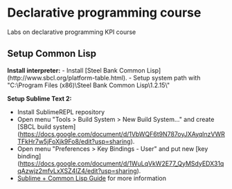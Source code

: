 <h1>Declarative programming course</h1>
<p>Labs on declarative programming KPI course </p>
<h2>Setup Common Lisp </h2>
<b>Install interpreter:</b>
- Install [Steel Bank Common Lisp](http://www.sbcl.org/platform-table.html).
- Setup system path with "C:\Program Files (x86)\Steel Bank Common Lisp\1.2.15\"

<b>Setup Sublime Text 2: </b>
- Install SublimeREPL repository
- Open menu "Tools > Build System > New Build System..." and create [SBCL build system] (https://docs.google.com/document/d/1VbWQF6t9N787oyJXAyqlnzVWRTFkHr7w5jFoXjk9Fo8/edit?usp=sharing).
- Open menu "Preferences > Key Bindings - User" and put new [key binding] (https://docs.google.com/document/d/1WuLqVkW2E77_QyMSdyEDX31qqAzwjz2mfvLxXSZ4IZ4/edit?usp=sharing).
- [Sublime + Common Lisp Guide](https://marktrapp.com/blog/2014/01/20/lisp-with-os-x-sublime-text/) for more information
